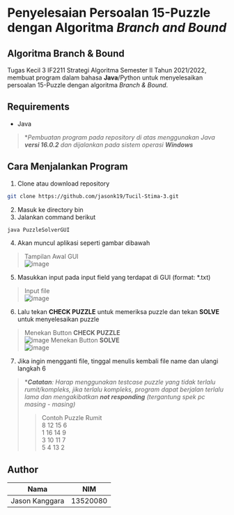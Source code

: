 # Penyelesaian Persoalan 15-Puzzle dengan Algoritma *Branch and Bound*

## Algoritma Branch & Bound
Tugas Kecil 3 IF2211 Strategi Algoritma Semester II Tahun 2021/2022, membuat program dalam bahasa **Java**/Python untuk menyelesaikan persoalan 15-Puzzle dengan algoritma *Branch & Bound*.

## Requirements
- Java

>**Pembuatan program pada repository di atas menggunakan Java **versi 16.0.2** dan dijalankan pada sistem operasi **Windows***

## Cara Menjalankan Program
1. Clone atau download repository
```sh
git clone https://github.com/jasonk19/Tucil-Stima-3.git
```
2. Masuk ke directory bin
3. Jalankan command berikut
```sh
java PuzzleSolverGUI
```
4. Akan muncul aplikasi seperti gambar dibawah
> Tampilan Awal GUI <br/>
![image](https://user-images.githubusercontent.com/69589003/161287554-5ac66355-a818-430f-b586-6d60699a8097.png)
5. Masukkan input pada input field yang terdapat di GUI (format: *.txt)
> Input file <br/>
![image](https://user-images.githubusercontent.com/69589003/161287953-07fb71cf-a74e-434b-b213-e7198dbba986.png)
6. Lalu tekan **CHECK PUZZLE** untuk memeriksa puzzle dan tekan **SOLVE** untuk menyelesaikan puzzle
> Menekan Button **CHECK PUZZLE** <br/>
![image](https://user-images.githubusercontent.com/69589003/161288147-eb1f1ae5-420e-4c30-a181-72d3d003ff31.png)
> Menekan Button **SOLVE** <br/>
![image](https://user-images.githubusercontent.com/69589003/161288305-0276a9dd-b926-4121-8ee6-1de77e7a6ab3.png)
7. Jika ingin mengganti file, tinggal menulis kembali file name dan ulangi langkah 6

> ****Catatan**: Harap menggunakan testcase puzzle yang tidak terlalu rumit/kompleks, jika terlalu kompleks, program dapat berjalan terlalu lama dan mengakibatkan **not responding** (tergantung spek pc masing - masing)*
> > Contoh Puzzle Rumit<br/>
8 12 15 6 <br/>
1 16 14 9 <br/>
3 10 11 7 <br/>
5 4 13 2
## Author
Nama | NIM
--- | ---
Jason Kanggara | 13520080
